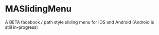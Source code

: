MASlidingMenu
=============

A BETA facebook / path style sliding menu for iOS and Android (Android is still in-progress)